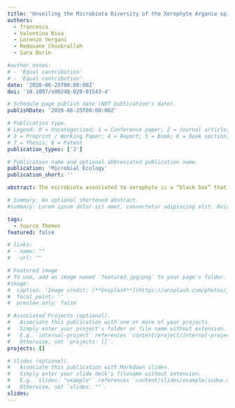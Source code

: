 ```yaml
---
title: 'Unveiling the Microbiota Diversity of the Xerophyte Argania spinosa L. Skeels Root System and Residuesphere'
authors:
  - francesca
  - Valentina Riva
  - Lorenzo Vergani
  - Redouane Choukrallah 
  - Sara Borin

#author_notes:
# - 'Equal contribution'
# - 'Equal contribution'
date: '2020-06-25T00:00:00Z'
doi: '10.1007/s00248-020-01543-4'

# Schedule page publish date (NOT publication's date).
publishDate: '2020-06-25T00:00:00Z'

# Publication type.
# Legend: 0 = Uncategorized; 1 = Conference paper; 2 = Journal article;
# 3 = Preprint / Working Paper; 4 = Report; 5 = Book; 6 = Book section;
# 7 = Thesis; 8 = Patent
publication_types: ['2']

# Publication name and optional abbreviated publication name.
publication: 'Microbial Ecology'
publication_short: ''

abstract: The microbiota associated to xerophyte is a “black box” that might include microbes involved in plant adaptation to the extreme conditions that characterize their habitat, like water shortage. In this work, we studied the bacterial communities inhabiting the root system of Argania spinosa L. Skeels, a tree of high economic value and ecological relevance in Northern Africa. Illumina 16S rRNA gene sequencing and cultivation techniques were applied to unravel the bacterial microbiota’s structure in environmental niches associated to argan plants (i.e., root endosphere, rhizosphere, root-surrounding soil), not associated to the plant (i.e., bulk soil), and indirectly influenced by the plant being partially composed by its leafy residue and the associated microbes (i.e., residuesphere). Illumina dataset indicated that the root system portions of A. spinosa hosted different bacterial communities according to their degree of association with the plant, enriching for taxa typical of the plant microbiome. Similar alpha- and beta-diversity trends were observed for the total microbiota and its cultivable fraction, which included 371 isolates. In particular, the residuesphere was the niche with the highest bacterial diversity. The Plant Growth Promotion (PGP) potential of 219 isolates was investigated in vitro, assessing several traits related to biofertilization and biocontrol, besides the production of exopolysaccharides. Most of the multivalent isolates showing the higher PGP score were identified in the residuesphere, suggesting it as a habitat that favor their proliferation. We hypothesized that these bacteria can contribute, in partnership with the argan root system, to the litter effect played by this tree in its native arid lands.

# Summary. An optional shortened abstract.
#summary: Lorem ipsum dolor sit amet, consectetur adipiscing elit. Duis posuere tellus ac convallis placerat. Proin tincidunt magna sed ex sollicitudin condimentum.

tags:
  - Source Themes
featured: false

# links:
# - name: ""
#   url: ""

# Featured image
# To use, add an image named `featured.jpg/png` to your page's folder.
#image:
#  caption: 'Image credit: [**Unsplash**](https://unsplash.com/photos/jdD8gXaTZsc)'
#  focal_point: ''
#  preview_only: false

# Associated Projects (optional).
#   Associate this publication with one or more of your projects.
#   Simply enter your project's folder or file name without extension.
#   E.g. `internal-project` references `content/project/internal-project/index.md`.
#   Otherwise, set `projects: []`.
projects: []

# Slides (optional).
#   Associate this publication with Markdown slides.
#   Simply enter your slide deck's filename without extension.
#   E.g. `slides: "example"` references `content/slides/example/index.md`.
#   Otherwise, set `slides: ""`.
slides:
---
```

